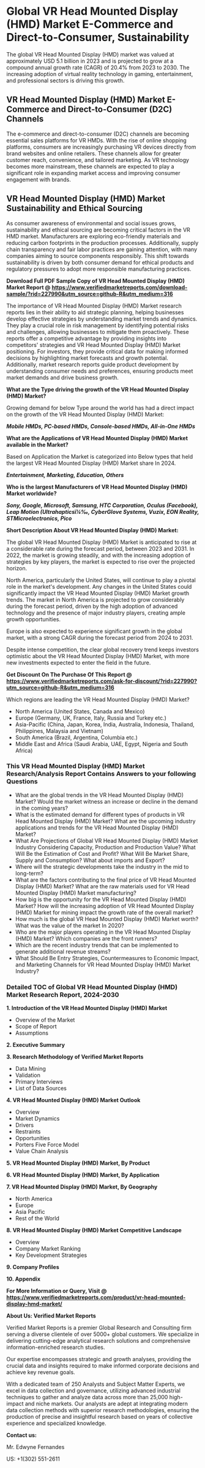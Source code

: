 <h1>Global VR Head Mounted Display (HMD) Market E-Commerce and Direct-to-Consumer, Sustainability</h1><p class=""><p>The global VR Head Mounted Display (HMD) market was valued at approximately USD 5.1 billion in 2023 and is projected to grow at a compound annual growth rate (CAGR) of 20.4% from 2023 to 2030. The increasing adoption of virtual reality technology in gaming, entertainment, and professional sectors is driving this growth.</p><h2>VR Head Mounted Display (HMD) Market E-Commerce and Direct-to-Consumer (D2C) Channels</h2><p>The e-commerce and direct-to-consumer (D2C) channels are becoming essential sales platforms for VR HMDs. With the rise of online shopping platforms, consumers are increasingly purchasing VR devices directly from brand websites and online retailers. These channels allow for greater customer reach, convenience, and tailored marketing. As VR technology becomes more mainstream, these channels are expected to play a significant role in expanding market access and improving consumer engagement with brands.</p><h2>VR Head Mounted Display (HMD) Market Sustainability and Ethical Sourcing</h2><p>As consumer awareness of environmental and social issues grows, sustainability and ethical sourcing are becoming critical factors in the VR HMD market. Manufacturers are exploring eco-friendly materials and reducing carbon footprints in the production processes. Additionally, supply chain transparency and fair labor practices are gaining attention, with many companies aiming to source components responsibly. This shift towards sustainability is driven by both consumer demand for ethical products and regulatory pressures to adopt more responsible manufacturing practices.</p></p><p class=""><strong>Download Full PDF Sample Copy of VR Head Mounted Display (HMD) Market Report @ <a href="https://www.verifiedmarketreports.com/download-sample/?rid=227990&utm_source=github-R&utm_medium=316" target="_blank">https://www.verifiedmarketreports.com/download-sample/?rid=227990&utm_source=github-R&utm_medium=316</a></strong></p><p>The importance of&nbsp;VR Head Mounted Display (HMD) Market research reports lies in their ability to aid strategic planning, helping businesses develop effective strategies by understanding market trends and dynamics. They play a crucial role in risk management by identifying potential risks and challenges, allowing businesses to mitigate them proactively. These reports offer a competitive advantage by providing insights into competitors' strategies and VR Head Mounted Display (HMD) Market positioning. For investors, they provide critical data for making informed decisions by highlighting market forecasts and growth potential. Additionally, market research reports guide product development by understanding consumer needs and preferences, ensuring products meet market demands and drive business growth.</p><p><strong>What are the&nbsp;Type driving the growth of the VR Head Mounted Display (HMD) Market?</strong></p><p id="" class="">Growing demand for below Type around the world has had a direct impact on the growth of the VR Head Mounted Display (HMD) Market:</p><p class=""><em><strong>Mobile HMDs, PC-based HMDs, Console-based HMDs, All-in-One HMDs</strong></em></p><p class=""><strong>What are the&nbsp;Applications&nbsp;of VR Head Mounted Display (HMD) Market available in the Market?</strong></p><p id="" class="">Based on Application the Market is categorized into Below types that held the largest VR Head Mounted Display (HMD) Market share In 2024.</p><p class=""><em><strong>Entertainment, Marketing, Education, Others</strong></em></p><p class=""><strong>Who is the largest Manufacturers of VR Head Mounted Display (HMD) Market worldwide?</strong></p><p><em><strong>Sony, Google, Microsoft, Samsung, HTC Corporation, Oculus (Facebook), Leap Motion (Ultrahapticsï¼‰, CyberGlove Systems, Vuzix, EON Reality, STMicroelectronics, Pico</strong></em></p><p id="" class=""><strong>Short Description About VR Head Mounted Display (HMD) Market:</strong></p><p>The global VR Head Mounted Display (HMD) Market is anticipated to rise at a considerable rate during the forecast period, between 2023 and 2031. In 2022, the market is growing steadily, and with the increasing adoption of strategies by key players, the market is expected to rise over the projected horizon.</p><p>North America, particularly the United States, will continue to play a pivotal role in the market's development. Any changes in the United States could significantly impact the VR Head Mounted Display (HMD) Market growth trends. The market in North America is projected to grow considerably during the forecast period, driven by the high adoption of advanced technology and the presence of major industry players, creating ample growth opportunities.</p><p>Europe is also expected to experience significant growth in the global market, with a strong CAGR during the forecast period from 2024 to 2031.</p><p>Despite intense competition, the clear global recovery trend keeps investors optimistic about the VR Head Mounted Display (HMD) Market, with more new investments expected to enter the field in the future.</p><p id="" class=""><strong>Get Discount On The Purchase Of This Report @ <a href="https://www.verifiedmarketreports.com/ask-for-discount/?rid=227990?utm_source=github-R&utm_medium=316" target="_blank">https://www.verifiedmarketreports.com/ask-for-discount/?rid=227990?utm_source=github-R&utm_medium=316</a></strong></p><p class="">Which regions are leading the VR Head Mounted Display (HMD) Market?</p><ul><li>North America (United States, Canada and Mexico)</li><li>Europe (Germany, UK, France, Italy, Russia and Turkey etc.)</li><li>Asia-Pacific (China, Japan, Korea, India, Australia, Indonesia, Thailand, Philippines, Malaysia and Vietnam)</li><li>South America (Brazil, Argentina, Columbia etc.)</li><li>Middle East and Africa (Saudi Arabia, UAE, Egypt, Nigeria and South Africa)</li></ul><h3 id="" class="">This VR Head Mounted Display (HMD) Market Research/Analysis Report Contains Answers to your following Questions</h3><ul><li>What are the global trends in the VR Head Mounted Display (HMD) Market? Would the market witness an increase or decline in the demand in the coming years?</li><li>What is the estimated demand for different types of products in VR Head Mounted Display (HMD) Market? What are the upcoming industry applications and trends for the VR Head Mounted Display (HMD) Market?</li><li>What Are Projections of Global VR Head Mounted Display (HMD) Market Industry Considering Capacity, Production and Production Value? What Will Be the Estimation of Cost and Profit? What Will Be Market Share, Supply and Consumption? What about imports and Export?</li><li>Where will the strategic developments take the industry in the mid to long-term?</li><li>What are the factors contributing to the final price of VR Head Mounted Display (HMD) Market? What are the raw materials used for VR Head Mounted Display (HMD) Market manufacturing?</li><li>How big is the opportunity for the VR Head Mounted Display (HMD) Market? How will the increasing adoption of VR Head Mounted Display (HMD) Market for mining impact the growth rate of the overall market?</li><li>How much is the global VR Head Mounted Display (HMD) Market worth? What was the value of the market In 2020?</li><li>Who are the major players operating in the VR Head Mounted Display (HMD) Market? Which companies are the front runners?</li><li>Which are the recent industry trends that can be implemented to generate additional revenue streams?</li><li>What Should Be Entry Strategies, Countermeasures to Economic Impact, and Marketing Channels for VR Head Mounted Display (HMD) Market Industry?</li></ul><h3 id="" class="">Detailed TOC of Global VR Head Mounted Display (HMD) Market Research Report, 2024-2030</h3><p id="" class=""><strong>1. Introduction of the VR Head Mounted Display (HMD) Market</strong></p><ul><li>Overview of the Market</li><li>Scope of Report</li><li>Assumptions</li></ul><p id="" class=""><strong>2. Executive Summary</strong></p><p id="" class=""><strong>3. Research Methodology of Verified Market Reports</strong></p><ul><li>Data Mining</li><li>Validation</li><li>Primary Interviews</li><li>List of Data Sources</li></ul><p id="" class=""><strong>4. VR Head Mounted Display (HMD) Market Outlook</strong></p><ul><li>Overview</li><li>Market Dynamics</li><li>Drivers</li><li>Restraints</li><li>Opportunities</li><li>Porters Five Force Model</li><li>Value Chain Analysis</li></ul><p id="" class=""><strong>5. VR Head Mounted Display (HMD) Market, By Product</strong></p><p id="" class=""><strong>6. VR Head Mounted Display (HMD) Market, By Application</strong></p><p id="" class=""><strong>7. VR Head Mounted Display (HMD) Market, By Geography</strong></p><ul><li>North America</li><li>Europe</li><li>Asia Pacific</li><li>Rest of the World</li></ul><p id="" class=""><strong>8. VR Head Mounted Display (HMD) Market Competitive Landscape</strong></p><ul><li>Overview</li><li>Company Market Ranking</li><li>Key Development Strategies</li></ul><p id="" class=""><strong>9. Company Profiles</strong></p><p id="" class=""><strong>10. Appendix</strong></p><p id="" class=""><strong>For More Information or Query, Visit @ <a href="https://www.verifiedmarketreports.com/product/vr-head-mounted-display-hmd-market/" target="_blank">https://www.verifiedmarketreports.com/product/vr-head-mounted-display-hmd-market/</a></strong></p><p id="" class=""><strong>About Us: Verified Market Reports</strong></p><p id="" class="">Verified Market Reports is a premier Global Research and Consulting firm serving a diverse clientele of over 5000+ global customers. We specialize in delivering cutting-edge analytical research solutions and comprehensive information-enriched research studies.</p><p id="" class="">Our expertise encompasses strategic and growth analyses, providing the crucial data and insights required to make informed corporate decisions and achieve key revenue goals.</p><p id="" class="">With a dedicated team of 250 Analysts and Subject Matter Experts, we excel in data collection and governance, utilizing advanced industrial techniques to gather and analyze data across more than 25,000 high-impact and niche markets. Our analysts are adept at integrating modern data collection methods with superior research methodologies, ensuring the production of precise and insightful research based on years of collective experience and specialized knowledge.</p><p id="" class=""><strong>Contact us:</strong></p><p id="" class="">Mr. Edwyne Fernandes</p><p id="" class="">US: +1(302) 551-2611</p>